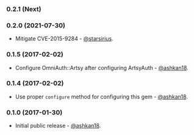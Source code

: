 ### 0.2.1 (Next)

### 0.2.0 (2021-07-30)
* Mitigate CVE-2015-9284 - [@starsirius](https://github.com/starsirius).

### 0.1.5 (2017-02-02)
* Configure OmniAuth::Artsy after configuring ArtsyAuth - [@ashkan18](https://github.com/ashkan18).

### 0.1.4 (2017-02-02)
* Use proper `configure` method for configuring this gem - [@ashkan18](https://github.com/ashkan18).

### 0.1.0 (2017-01-30)

* Initial public release - [@ashkan18](https://github.com/ashkan18).
